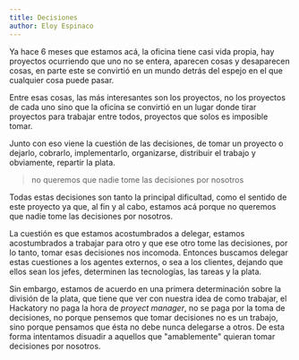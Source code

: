 ```yaml
---
title: Decisiones
author: Eloy Espinaco
---
```


Ya hace 6 meses que estamos acá, la oficina tiene casi vida propia, hay
proyectos ocurriendo que uno no se entera, aparecen cosas y desaparecen cosas,
en parte este se convirtió en un mundo detrás del espejo en el que cualquier
cosa puede pasar.

Entre esas cosas, las más interesantes son los proyectos, no los proyectos de
cada uno sino que la oficina se convirtió en un lugar donde tirar proyectos
para trabajar entre todos, proyectos que solos es imposible tomar.

Junto con eso viene la cuestión de las decisiones, de tomar un proyecto o
dejarlo, cobrarlo, implementarlo, organizarse, distribuir el trabajo y
obviamente, repartir la plata.

<blockquote class="highlight">no queremos que nadie tome las decisiones por
nosotros</blockquote>

Todas estas decisiones son tanto la principal dificultad, como el sentido de
este proyecto ya que, al fin y al cabo, estamos acá porque no queremos que
nadie tome las decisiones por nosotros.

La cuestión es que estamos acostumbrados a delegar, estamos acostumbrados a
trabajar para otro y que ese otro tome las decisiones, por lo tanto, tomar esas
decisiones nos incomoda. Entonces buscamos delegar estas cuestiones a los
agentes externos, o sea a los clientes, dejando que ellos sean los jefes,
determinen las tecnologías, las tareas y la plata.

Sin embargo, estamos de acuerdo en una primera determinación sobre la división
de la plata, que tiene que ver con nuestra idea de como trabajar, el Hackatory
no paga la hora de _proyect manager_, no se paga por la toma de decisiones, no
porque pensemos que tomar decisiones no es un trabajo, sino porque pensamos que
ésta no debe nunca delegarse a otros. De esta forma intentamos disuadir a
aquellos que "amablemente" quieran tomar decisiones por nosotros.
